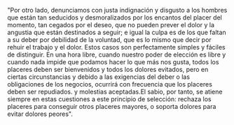 "Por otro lado, denunciamos con justa indignación y disgusto a los hombres que están tan seducidos y desmoralizados por los encantos
del placer del momento, tan cegados por el deseo, que no pueden prever el dolor y la angustia que están destinados a seguir; e igual la
culpa es de los que faltan a su deber por debilidad de la voluntad, que es lo mismo que decir por rehuir el trabajo y el dolor. Estos
casos son perfectamente simples y fáciles de distinguir. En una hora libre, cuando nuestro poder de elección es libre y cuando nada
impide que podamos hacer lo que más nos gusta, todos los placeres deben ser bienvenidos y todos los dolores evitados, pero en ciertas
circunstancias y debido a las exigencias del deber o las obligaciones de los negocios, ocurrirá con frecuencia que los placeres deben
ser repudiados. y molestias aceptadas.El sabio, por tanto, se atiene siempre en estas cuestiones a este principio de selección: rechaza
los placeres para conseguir otros placeres mayores, o soporta dolores para evitar dolores peores".